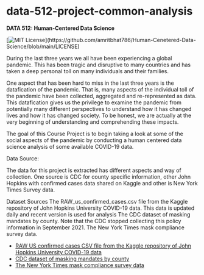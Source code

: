 # data-512-project-common-analysis

**DATA 512: Human-Centered Data Science**


[![MIT License](https://img.shields.io/apm/l/atomic-design-ui.svg?)](https://github.com/amritbhat786/Human-Cenetered-Data-Science/blob/main/LICENSE)

During the last three years we all have been experiencing a global pandemic. This has been tragic and disruptive to many countries and has taken a deep personal toll on many individuals and their families. 

One aspect that has been hard to miss in the last three years is the datafication of the pandemic. That is, many aspects of the individual toll of the pandemic have been collected, aggregated and re-represented as data. This datafication gives us the privilege to examine the pandemic from potentially many different perspectives to understand how it has changed lives and how it has changed society. To be honest, we are actually at the very beginning of understanding and comprehending these impacts.

The goal of this Course Project is to begin taking a look at some of the social aspects of the pandemic by conducting a human centered data science analysis of some available COVID-19 data.


Data Source:

The data for this project is extracted has different aspects and way of collection. One source is CDC for county specific information, other John Hopkins with confirmed cases data shared on Kaggle and other is New York Times Survey data.

Dataset Sources The RAW_us_confirmed_cases.csv file from the Kaggle repository of John Hopkins University COVID-19 data. This data is updated daily and recent version is used for analysis The CDC dataset of masking mandates by county. Note that the CDC stopped collecting this policy information in September 2021. The New York Times mask compliance survey data.


- [RAW US confirmed cases CSV file from the Kaggle repository of John Hopkins University COVID-19 data](https://www.kaggle.com/datasets/antgoldbloom/covid19-data-from-john-hopkins-university)
- [CDC dataset of masking mandates by county](https://www.google.com/url?q=https://data.cdc.gov/Policy-Surveillance/U-S-State-and-Territorial-Public-Mask-Mandates-Fro/62d6-pm5i&sa=D&source=docs&ust=1667551398820431&usg=AOvVaw21FMdhJyclbjdmZW98QUbK)
- [The New York Times mask compliance survey data](https://github.com/nytimes/covid-19-data/tree/master/mask-use)


